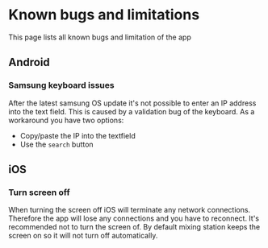 # Known bugs and limitations

This page lists all known bugs and limitation of the app

## Android 

### Samsung keyboard issues
After the latest samsung OS update it's not possible to enter an IP address into the text field.
This is caused by a validation bug of the keyboard. As a workaround you have two options:

- Copy/paste the IP into the textfield
- Use the `search` button

## iOS

### Turn screen off
When turning the screen off iOS will terminate any network connections. Therefore the app will lose any connections and you have to reconnect.
It's recommended not to turn the screen of. By default mixing station keeps the screen on so it will not turn off automatically.